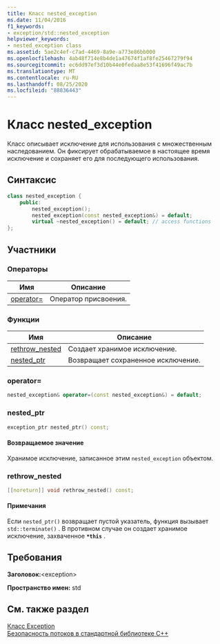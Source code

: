 ```yaml
---
title: Класс nested_exception
ms.date: 11/04/2016
f1_keywords:
- exception/std::nested_exception
helpviewer_keywords:
- nested_exception class
ms.assetid: 5ae2c4ef-c7ad-4469-8a9e-a773e86bb000
ms.openlocfilehash: 4ab48f714e8b4de1a47674f1af8fe25467279f94
ms.sourcegitcommit: ec6dd97ef3d10b44e0fedaa8e53f41696f49ac7b
ms.translationtype: MT
ms.contentlocale: ru-RU
ms.lasthandoff: 08/25/2020
ms.locfileid: "88836443"
---
```

# <a name="nested_exception-class"></a>Класс nested_exception

Класс описывает исключение для использования с множественным наследованием. Он фиксирует обрабатываемое в настоящее время исключение и сохраняет его для последующего использования.

## <a name="syntax"></a>Синтаксис

```cpp
class nested_exception {
    public:
        nested_exception();
        nested_exception(const nested_exception&) = default;
        virtual ~nested_exception() = default; // access functions
};
```

## <a name="members"></a>Участники

### <a name="operators"></a>Операторы

|Имя|Описание|
|-|-|
|[operator=](#op_as)|Оператор присвоения.|

### <a name="functions"></a>Функции

|Имя|Описание|
|-|-|
|[rethrow_nested](#rethrow_nested)|Создает хранимое исключение.|
|[nested_ptr](#nested_ptr)|Возвращает сохраненное исключение.|

### <a name="operator"></a><a name="op_as"></a> operator=

```cpp
nested_exception& operator=(const nested_exception&) = default;
```

### <a name="nested_ptr"></a><a name="nested_ptr"></a> nested_ptr

```cpp
exception_ptr nested_ptr() const;
```

#### <a name="return-value"></a>Возвращаемое значение

Хранимое исключение, записанное этим `nested_exception` объектом.

### <a name="rethrow_nested"></a><a name="rethrow_nested"></a> rethrow_nested

```cpp
[[noreturn]] void rethrow_nested() const;
```

#### <a name="remarks"></a>Примечания

Если `nested_ptr()` возвращает пустой указатель, функция вызывает `std::terminate()` . В противном случае он создает хранимое исключение, захваченное **`*this`** .

## <a name="requirements"></a>Требования

**Заголовок:**\<exception>

**Пространство имен:** std

## <a name="see-also"></a>См. также раздел

[Класс Exception](../standard-library/exception-class.md)\
[Безопасность потоков в стандартной библиотеке C++](../standard-library/thread-safety-in-the-cpp-standard-library.md)
